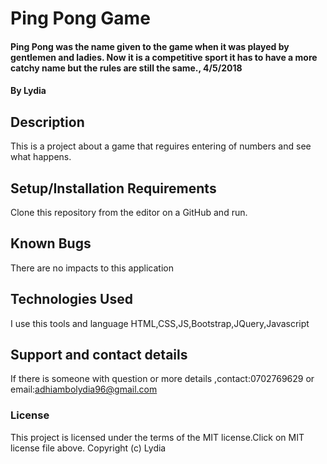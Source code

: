 # Ping Pong Game
#### Ping Pong was the name given to the game when it was played by gentlemen and ladies. Now it is a competitive sport it has to have a more catchy name but the rules are still the same., 4/5/2018
#### By Lydia
## Description
This is a project about a game that reguires entering of numbers and see what happens.
## Setup/Installation Requirements
Clone this repository from the editor on a GitHub and run.
## Known Bugs
There are no impacts to this application
## Technologies Used
I use this tools and language HTML,CSS,JS,Bootstrap,JQuery,Javascript
## Support and contact details
If there is someone with question or more details ,contact:0702769629 or email:adhiambolydia96@gmail.com
### License
This project is licensed under the terms of the MIT license.Click on MIT license file above.
Copyright (c)  Lydia
